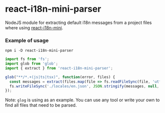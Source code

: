 # react-i18n-mini-parser

NodeJS module for extracting default i18n messages from a project files where
using [react-i18n-mini](https://www.npmjs.com/package/react-i18n-mini).

### Example of usage

```shell
npm i -D react-i18n-mini-parser
```

```javascript
import fs from 'fs';
import glob from 'glob';
import { extract } from 'react-i18n-mini-parser';

glob("**/*.+(js|ts|tsx)", function(error, files) {
  const messages = extract(files.map(file => fs.readFileSync(file, 'utf8')));
  fs.writeFileSync('./locales/en.json', JSON.stringify(messages, null, '  '), 'utf8');
});
```

Note: `glog` is using as an example. You can use any tool or write your own to find all files that need to be parsed.
